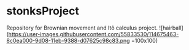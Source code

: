 # stonksProject
Repository for Brownian movement and Itô calculus project.
![hairball](https://user-images.githubusercontent.com/55833530/114675463-8c0ea000-9d08-11eb-9388-d07625c98c83.png =100x100)

